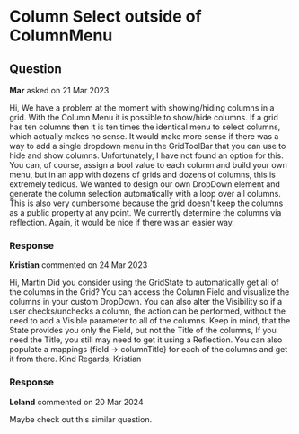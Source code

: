 # Column Select outside of ColumnMenu

## Question

**Mar** asked on 21 Mar 2023

Hi, We have a problem at the moment with showing/hiding columns in a grid. With the Column Menu it is possible to show/hide columns. If a grid has ten columns then it is ten times the identical menu to select columns, which actually makes no sense. It would make more sense if there was a way to add a single dropdown menu in the GridToolBar that you can use to hide and show columns. Unfortunately, I have not found an option for this. You can, of course, assign a bool value to each column and build your own menu, but in an app with dozens of grids and dozens of columns, this is extremely tedious. We wanted to design our own DropDown element and generate the column selection automatically with a loop over all columns. This is also very cumbersome because the grid doesn't keep the columns as a public property at any point. We currently determine the columns via reflection. Again, it would be nice if there was an easier way.

### Response

**Kristian** commented on 24 Mar 2023

Hi, Martin Did you consider using the GridState to automatically get all of the columns in the Grid? You can access the Column Field and visualize the columns in your custom DropDown. You can also alter the Visibility so if a user checks/unchecks a column, the action can be performed, without the need to add a Visible parameter to all of the columns. Keep in mind, that the State provides you only the Field, but not the Title of the columns, If you need the Title, you still may need to get it using a Reflection. You can also populate a mappings {field -> columnTitle} for each of the columns and get it from there. Kind Regards, Kristian

### Response

**Leland** commented on 20 Mar 2024

Maybe check out this similar question.
